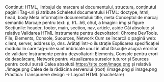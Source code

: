 Continut:
HTML, limbajul de marcare al documentului, structura, conținutul paginii
Tag-uri și atribute
Scheletul documentului HTML: doctype, html, head, body
Meta informațiile documentului: title, meta
Conceptul de marcaj semantic
Marcaje pentru text: p, h1...h6, ol/ul, a
Imagini: img și figure
Secțiunile: header, footer, main, section, nav, article, aside
Căi absolute și relative
Validarea HTML
Instrumente pentru dezvoltatori: Chrome DevTools. File, Elements, Console, Suources, Network
Cum se încarcă o pagină web: client, server, address ip, dns. Arătați într-o ilustrație
Explicarea specificației modului în care tag-urile sunt imbricate unul în altul
Discuție asupra erorilor de validare
Instrumente pentru dezvoltatori: Elements, Console pentru erori de descărcare, Network pentru vizualizarea surselor tuturor și Sources pentru codul sursă
Calea absolută https://site.com/image.png și relativă ./image.png Calea de la rădăcina serverului (root) /image.png și image.png
Practica: Transpunere design -> Layout HTML (machetare)
